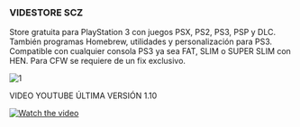 ### VIDESTORE SCZ

Store gratuita para PlayStation 3 con juegos PSX, PS2, PS3, PSP y DLC. También programas Homebrew, utilidades y personalización para PS3.
Compatible con cualquier consola PS3 ya sea FAT, SLIM o SUPER SLIM con HEN. Para CFW se requiere de un fix exclusivo.

![1](https://user-images.githubusercontent.com/67963566/101678210-eac3c480-3a5d-11eb-94a9-675634ce00dd.png)

VIDEO YOUTUBE ÚLTIMA VERSIÓN 1.10

[![Watch the video](https://img.youtube.com/vi/XM2DxBYeStc/maxresdefault.jpg)](https://youtu.be/XM2DxBYeStc)
